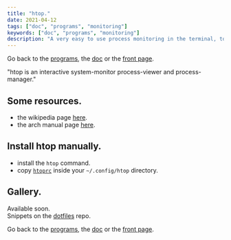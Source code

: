 ```yaml
---
title: "htop."
date: 2021-04-12
tags: ["doc", "programs", "monitoring"]
keywords: ["doc", "programs", "monitoring"]
description: "A very easy to use process monitoring in the terminal, to manage, look at or kill processes. Some elements to install the config are given."
---
```

Go back to the [programs](/public/config/doc/programs), the [doc](/public/config/doc) or the [front page](/public).  

"htop is an interactive system-monitor process-viewer and process-manager."


## Some resources.
- the wikipedia page [here](https://en.wikipedia.org/wiki/Htop).
- the arch manual page [here](https://man.archlinux.org/man/htop.1.en).

## Install htop manually.
- install the `htop` command.
- copy [`htoprc`] inside your `~/.config/htop` directory.

## Gallery.
Available soon.  
Snippets on the [dotfiles](https://github.com/a2n-s/dotfiles#4-gallery-toc) repo.

Go back to the [programs](/public/config/doc/programs), the [doc](/public/config/doc) or the [front page](/public).  

[`htoprc`]: https://github.com/a2n-s/dotfiles/blob/main/.config/htop/htoprc
